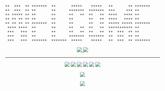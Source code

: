 ```
**  ***  ** *******  **       *****    *****   **       ** *******
**  ***  ** **       **      *******  *******  ***     *** **
** ***** ** **       **      **   **  **   **  ****   **** **
** ** ** ** **       **      **       **   **  ****   **** **
** ** ** ** *******  **      **       **   **  ***** ***** *******
 **** ****  **       **      **   **  **   **  *********** **
 ***   ***  **       **      **   **  **   **  **  ***  ** **
 ***   ***  **       **      *******  *******  **  ***  ** **
 ***   ***  *******  *******  *****    *****   **  ***  ** *******
```

<p align="center">
  <a href="https://github.com/oURMIo?tab=followers">
    <img src="https://img.shields.io/github/followers/oURMIo?style=social&label=Follow&maxAge=2592000">
  </a>
  <a href="https://dmitrych.ddns.net/">
    <img src="https://img.shields.io/badge/Business Card-link-purple">
  </a>

</p>

---

<p align="center">
  <img src="https://img.shields.io/badge/Java-3670A0?style=for-the-badge&logo=java&logoColor=white&color=b30000">
  <img src="https://img.shields.io/badge/kotlin-3670A0?style=for-the-badge&logo=kotlin&color=964100">
  <img src="https://img.shields.io/badge/python-3670A0?style=for-the-badge&logo=python&logoColor=ffdd54">
  <img src="https://img.shields.io/badge/spring-3670A0?style=for-the-badge&logo=spring&color=ffdd54">
  <img src="https://img.shields.io/badge/docker-%230db7ed.svg?style=for-the-badge&logo=docker&logoColor=white">
  <img src="https://img.shields.io/badge/docker compose-%230db7ed.svg?style=for-the-badge&logo=docker&logoColor=white&color=00a0fe">
</p>

<p dir="auto" align="center">
  <img src="https://github-readme-stats.vercel.app/api?username=oURMIo&theme=tokyonight&show_icons=true">
</p>

<p dir="auto" align="center">
  <img src="http://github-profile-summary-cards.vercel.app/api/cards/productive-time?username=oURMIo&theme=tokyonight&utcOffset=8">
</p>

